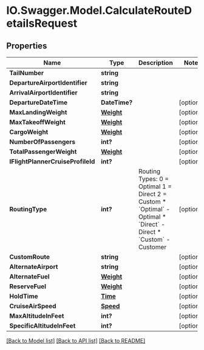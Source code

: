 # IO.Swagger.Model.CalculateRouteDetailsRequest
## Properties

Name | Type | Description | Notes
------------ | ------------- | ------------- | -------------
**TailNumber** | **string** |  | 
**DepartureAirportIdentifier** | **string** |  | 
**ArrivalAirportIdentifier** | **string** |  | 
**DepartureDateTime** | **DateTime?** |  | [optional] 
**MaxLandingWeight** | [**Weight**](Weight.md) |  | [optional] 
**MaxTakeoffWeight** | [**Weight**](Weight.md) |  | [optional] 
**CargoWeight** | [**Weight**](Weight.md) |  | [optional] 
**NumberOfPassengers** | **int?** |  | [optional] 
**TotalPassengerWeight** | [**Weight**](Weight.md) |  | [optional] 
**IFlightPlannerCruiseProfileId** | **int?** |  | [optional] 
**RoutingType** | **int?** | Routing Types:             0 &#x3D; Optimal             1 &#x3D; Direct             2 &#x3D; Custom    * &#x60;Optimal&#x60; - Optimal  * &#x60;Direct&#x60; - Direct  * &#x60;Custom&#x60; - Customer   | [optional] 
**CustomRoute** | **string** |  | [optional] 
**AlternateAirport** | **string** |  | [optional] 
**AlternateFuel** | [**Weight**](Weight.md) |  | [optional] 
**ReserveFuel** | [**Weight**](Weight.md) |  | [optional] 
**HoldTime** | [**Time**](Time.md) |  | [optional] 
**CruiseAirSpeed** | [**Speed**](Speed.md) |  | [optional] 
**MaxAltitudeInFeet** | **int?** |  | [optional] 
**SpecificAltitudeInFeet** | **int?** |  | [optional] 

[[Back to Model list]](../README.md#documentation-for-models) [[Back to API list]](../README.md#documentation-for-api-endpoints) [[Back to README]](../README.md)

